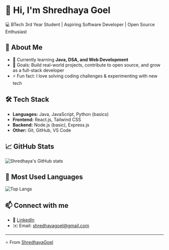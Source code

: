 # 👋 Hi, I'm Shredhaya Goel  

💻 BTech 3rd Year Student | Aspiring Software Developer | Open Source Enthusiast  

## 🚀 About Me
- 🌱 Currently learning **Java, DSA, and Web Development**  
- 🎯 Goals: Build real-world projects, contribute to open source, and grow as a full-stack developer  
- ⚡ Fun fact: I love solving coding challenges & experimenting with new tech  

## 🛠️ Tech Stack
- **Languages:** Java, JavaScript, Python (basics)  
- **Frontend:** React.js, Tailwind CSS  
- **Backend:** Node.js (basic), Express.js  
- **Other:** Git, GitHub, VS Code  

## 📈 GitHub Stats
![Shredhaya's GitHub stats](https://github-readme-stats.vercel.app/api?username=ShredhayaGoel&show_icons=true&theme=radical)

## 🌟 Most Used Languages
![Top Langs](https://github-readme-stats.vercel.app/api/top-langs/?username=ShredhayaGoel&layout=compact&theme=radical)

## 📫 Connect with me
- 💼 [LinkedIn](https://www.linkedin.com/in/shredhaya-goel-3b984b28a)  
- ✉️ Email: shredhayagoel@gmail.com  

---
⭐️ From [ShredhayaGoel](https://github.com/ShredhayaGoel)
